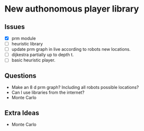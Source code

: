 # New authonomous player library

## Issues
- [x] prm module
- [ ] heuristic library
- [ ] update prm graph in live according to robots new locations.
- [ ] dijkestra partially up to depth t.
- [ ] basic heuristic player.

## Questions
* Make an 8 d prm graph? Including all robots possible locations?
* Can I use libraries from the internet?
* Monte Carlo

## Extra Ideas
* Monte Carlo